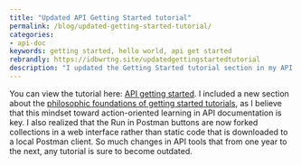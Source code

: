 ```yaml
---
title: "Updated API Getting Started tutorial"
permalink: /blog/updated-getting-started-tutorial/
categories:
- api-doc
keywords: getting started, hello world, api get started
rebrandly: https://idbwrtng.site/updatedgettingstartedtutorial
description: "I updated the Getting Started tutorial section in my API course."
---
```


You can view the tutorial here: [API getting started](/learnapidoc/docapis_doc_getting_started_section.html). I included a new section about the [philosophic foundations of getting started tutorials](/learnapidoc/docapis_doc_getting_started_section.html#philosophic_foundations), as I believe that this mindset toward action-oriented learning in API documentation is key. I also realized that the Run in Postman buttons are now forked collections in a web interface rather than static code that is downloaded to a local Postman client. So much changes in API tools that from one year to the next, any tutorial is sure to become outdated.
